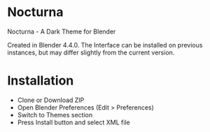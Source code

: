 # Nocturna
Nocturna - A Dark Theme for Blender


Created in Blender 4.4.0. The Interface can be installed on previous instances, but may differ slightly from the current version.

# Installation
-  Clone or Download ZIP
-  Open Blender Preferences (Edit > Preferences)
-  Switch to Themes section
-  Press Install button and select XML file
